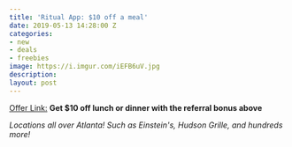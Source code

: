 ```yaml
---
title: 'Ritual App: $10 off a meal'
date: 2019-05-13 14:28:00 Z
categories:
- new
- deals
- freebies
image: https://i.imgur.com/iEFB6uV.jpg
description: 
layout: post
---
```


[Offer Link:](https://invite.ritual.co/JENNIFER14911) **Get $10 off lunch or dinner with the referral bonus above**

*Locations all over Atlanta! Such as Einstein's, Hudson Grille, and hundreds more!*